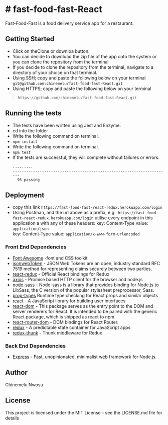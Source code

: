 # # fast-food-fast-React
Fast-Food-Fast​ is a food delivery service app for a restaurant.

## Getting Started
* Click on theClone or downloa button.
* You can decide to download the zip file of the app onto the system or you can clone the repository from the terminal
* If you decide to clone the repository from the terminal, navigate to a directory of your choice on that terminal.
* Using SSH; copy and paste the following below on your terminal
```git@github.com:chinemelu/fast-food-fast-React.git```
* Using HTTPS; copy and paste the following below on your terminal
>```https://github.com/chinemelu/fast-food-fast-React.git```

## Running the tests
* The tests have been written using Jest and Enzyme.
* cd into the folder
*  Write the following command on terminal.
* ```npm install```
* Write the following command on terminal.
* ```npm test```
* If the tests are successful, they will complete without failures or errors.
  ```
  .........
  ----------------------------------------------------------------------
    95 passing
  ```
## Deployment
* copy this link `https://fast-food-fast-react-redux.herokuapp.com/login`
* Using Postman, and the url above as a prefix, e.g ` https://fast-food-fast-react-redux.herokuapp.com/login`
utilise every endpoint in this application a with any of these headers: 
key: Content-Type value: `application/json`  
key: Content-Type value: `application/x-www-form-urlencoded`


### Front End Dependencies
* [Font Awesome](http://fontawesome.io/) -font and CSS toolkit
* [jsonwebToken](https://jwt.io/) - JSON Web Tokens are an open, industry standard RFC 7519 method for representing claims securely between two parties.
* [react-redux](https://react-redux.js.org) - Official React bindings for Redux
* [axios](https://github.com/axios/axios) - Promise based HTTP client for the browser and node.js
* [node-sass](https://www.npmjs.com/package/node-sass) - Node-sass is a library that provides binding for Node.js to LibSass, the C version of the popular stylesheet preprocessor, Sass.    
* [prop-types](https://www.npmjs.com/package/prop-types) Runtime type checking for React props and similar objects
* [react](https://reactjs.org/) - A JavaScript library for building user interfaces
* [react-dom](https://www.npmjs.com/package/react-dom) - This package serves as the entry point to the DOM and server renderers for React. It is intended to be paired with the generic React package, which is shipped as react to npm.
* [react-router-dom](https://www.npmjs.com/package/react-router-dom) - DOM bindings for React Router.
* [redux](https://redux.js.org/) - A predictable state container for JavaScript apps
* [redux-thunk](https://github.com/reduxjs/redux-thunk) - Thunk middleware for Redux

### Back End Dependencies
* [Express](https://expressjs.com/) - Fast, unopinionated, minimalist web framework for Node.js.

## Author
Chinemelu Nwosu

## License
This project is licensed under the MIT License - see the LICENSE.md file for details